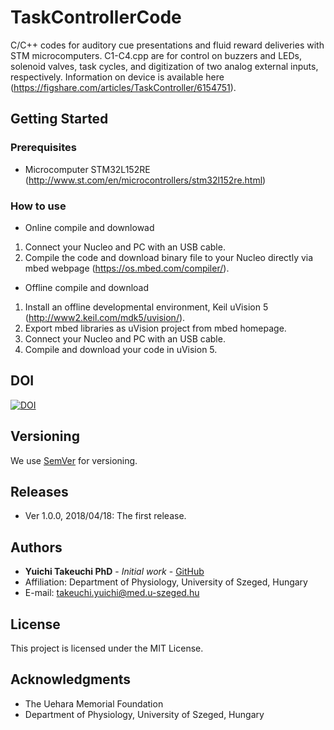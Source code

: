 # TaskControllerCode
C/C++ codes for auditory cue presentations and fluid reward deliveries with STM microcomputers.
C1-C4.cpp are for control on buzzers and LEDs, solenoid valves, task cycles, and digitization of two analog external inputs, respectively.
Information on device is available here (https://figshare.com/articles/TaskController/6154751).

## Getting Started

### Prerequisites
* Microcomputer STM32L152RE (http://www.st.com/en/microcontrollers/stm32l152re.html)

### How to use
* Online compile and downlowad
1. Connect your Nucleo and PC with an USB cable.
2. Compile the code and download binary file to your Nucleo directly via mbed webpage (https://os.mbed.com/compiler/).

* Offline compile and download
1. Install an offline developmental environment, Keil uVision 5 (http://www2.keil.com/mdk5/uvision/).
2. Export mbed libraries as uVision project from mbed homepage.
4. Connect your Nucleo and PC with an USB cable.
3. Compile and download your code in uVision 5.

## DOI
[![DOI](https://zenodo.org/badge/107534575.svg)](https://zenodo.org/badge/latestdoi/107534575)

## Versioning
We use [SemVer](http://semver.org/) for versioning.

## Releases
* Ver 1.0.0, 2018/04/18: The first release.

## Authors
* **Yuichi Takeuchi PhD** - *Initial work* - [GitHub](https://github.com/yuichi-takeuchi)
* Affiliation: Department of Physiology, University of Szeged, Hungary
* E-mail: takeuchi.yuichi@med.u-szeged.hu

## License
This project is licensed under the MIT License.

## Acknowledgments
* The Uehara Memorial Foundation
* Department of Physiology, University of Szeged, Hungary
